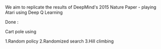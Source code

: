 We aim to replicate the results of DeepMind's 2015 Nature Paper - playing Atari using Deep Q Learning

Done :

Cart pole using 

1.Random policy 
2.Randomized search 
3.Hill climbing